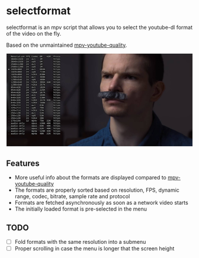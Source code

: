 # selectformat

selectformat is an mpv script that allows you to select the
youtube-dl format of the video on the fly.

Based on the unmaintained [mpv-youtube-quality](https://github.com/jgreco/mpv-youtube-quality).

![Screenshot](screenshot.jpg)

## Features

- More useful info about the formats are displayed compared to [mpv-youtube-quality](https://github.com/jgreco/mpv-youtube-quality)
- The formats are properly sorted based on resolution, FPS, dynamic range, codec, bitrate, sample rate and protocol
- Formats are fetched asynchronously as soon as a network video starts
- The initially loaded format is pre-selected in the menu

## TODO

- [ ] Fold formats with the same resolution into a submenu
- [ ] Proper scrolling in case the menu is longer that the screen height

